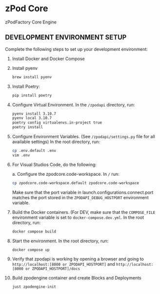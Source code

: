 # zPod Core

zPodFactory Core Engine

## DEVELOPMENT ENVIRONMENT SETUP

Complete the following steps to set up your development environment:

1. Install Docker and Docker Compose

1. Install pyenv

    ```bash
    brew install pyenv
    ```

1. Install Poetry:

    ```bash
    pip install poetry
    ```

1. Configure Virtual Environment.  In the `/zpodapi` directory, run:

    ```bash
    pyenv install 3.10.7
    pyenv local 3.10.7
    poetry config virtualenvs.in-project true
    poetry install
    ```

1. Configure Environment Variables.  (See `/zpodapi/settings.py` file for all available settings)  In the root directory, run:

    ```bash
    cp .env.default .env
    vim .env
    ```

1. For Visual Studios Code, do the following:

    a. Configure the zpodcore.code-workspace.  In `/` run:

    ```bash
    cp zpodcore.code-workspace.default zpodcore.code-workspace
    ```

    Make sure that the port variable in launch.configurations.connect.port matches the port stored in the `ZPODAPI_DEBUG_HOSTPORT` environment variable.

1. Build the Docker containers.  (For DEV, make sure that the `COMPOSE_FILE` environment variable is set to `docker-compose.dev.yml`.  In the root directory, run:

    ```bash
    docker compose build
    ```

1. Start the environment.  In the root directory, run:

    ```bash
    docker compose up
    ```

1. Verify that zpodapi is working by opening a browser and going to `http://localhost:[8000 or ZPODAPI_HOSTPORT]` and `http://localhost:[8000 or ZPODAPI_HOSTPORT]/docs`

1. Build zpodengine container and create Blocks and Deployments

    ```bash
    just zpodengine-init
    ```

